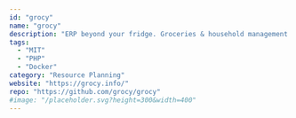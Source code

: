 ```yaml
---
id: "grocy"
name: "grocy"
description: "ERP beyond your fridge. Groceries & household management solution for your home."
tags:
  - "MIT"
  - "PHP"
  - "Docker"
category: "Resource Planning"
website: "https://grocy.info/"
repo: "https://github.com/grocy/grocy"
#image: "/placeholder.svg?height=300&width=400"
---
```


